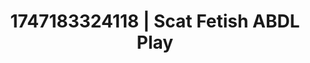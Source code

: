 ---
categories:
- Midnight fantasy
- Face sitting
- Ethical porn
- Pegging play
- Erotic gaze
image: /assets/images/1747183324118.webp
layout: post
seo:
  description: Featured content with sensual ABDL Play, Scat Fetish. HD images available.
  keywords: ABDL Play, Scat Fetish
  og_image: /assets/images/1747183324118.webp
  schema_type: VisualArtwork
tags:
- ABDL Play
- '#1747183324118'
- Scat Fetish
title: 1747183324118 | Scat Fetish ABDL Play
---